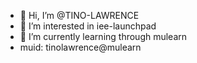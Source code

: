 - 👋 Hi, I’m @TINO-LAWRENCE
- 👀 I’m interested in iee-launchpad
- 🌱 I’m currently learning through mulearn
- muid: tinolawrence@mulearn



<!---
TINO-LAWRENCE/TINO-LAWRENCE is a ✨ special ✨ repository because its `README.md` (this file) appears on your GitHub profile.
You can click the Preview link to take a look at your changes.
--->
